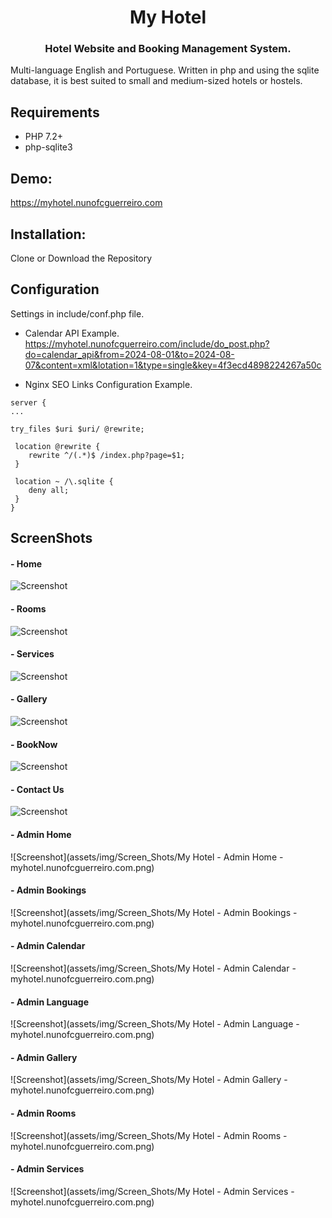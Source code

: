 <h1 align="center">
My Hotel
</h1>

<h3 align="center">
Hotel Website and Booking Management System.
</h3>

Multi-language English and Portuguese. Written in php and using the sqlite database, it is best suited to small and medium-sized hotels or hostels.
 
 
 
## Requirements
 - PHP 7.2+
 - php-sqlite3
  

## Demo:
 https://myhotel.nunofcguerreiro.com


## Installation:
 Clone or Download the Repository
 
 
## Configuration
 Settings in include/conf.php file.


 - Calendar API Example.
 https://myhotel.nunofcguerreiro.com/include/do_post.php?do=calendar_api&from=2024-08-01&to=2024-08-07&content=xml&lotation=1&type=single&key=4f3ecd4898224267a50c

 - Nginx SEO Links Configuration Example.
```
server {
...

try_files $uri $uri/ @rewrite;

 location @rewrite {
    rewrite ^/(.*)$ /index.php?page=$1;
 }

 location ~ /\.sqlite {
    deny all;
 }
}

``` 

## ScreenShots

#### - Home
![Screenshot](assets/img/Screen_Shots/My-Hotel_Home.png)
#### - Rooms
![Screenshot](assets/img/Screen_Shots/My-Hotel_Rooms.png)
#### - Services
![Screenshot](assets/img/Screen_Shots/My-Hotel_Services.png)
#### - Gallery
![Screenshot](assets/img/Screen_Shots/My-Hotel_Gallery.png)
#### - BookNow
![Screenshot](assets/img/Screen_Shots/My-Hotel_BookNow.png)
#### - Contact Us
![Screenshot](assets/img/Screen_Shots/My-Hotel_Contactus.png)
#### - Admin Home
![Screenshot](assets/img/Screen_Shots/My Hotel - Admin Home - myhotel.nunofcguerreiro.com.png)
#### - Admin Bookings
![Screenshot](assets/img/Screen_Shots/My Hotel - Admin Bookings - myhotel.nunofcguerreiro.com.png)
#### - Admin Calendar
![Screenshot](assets/img/Screen_Shots/My Hotel - Admin Calendar - myhotel.nunofcguerreiro.com.png)
#### - Admin Language
![Screenshot](assets/img/Screen_Shots/My Hotel - Admin Language - myhotel.nunofcguerreiro.com.png)
#### - Admin Gallery
![Screenshot](assets/img/Screen_Shots/My Hotel - Admin Gallery - myhotel.nunofcguerreiro.com.png)
#### - Admin Rooms
![Screenshot](assets/img/Screen_Shots/My Hotel - Admin Rooms - myhotel.nunofcguerreiro.com.png)
#### - Admin Services
![Screenshot](assets/img/Screen_Shots/My Hotel - Admin Services - myhotel.nunofcguerreiro.com.png)

